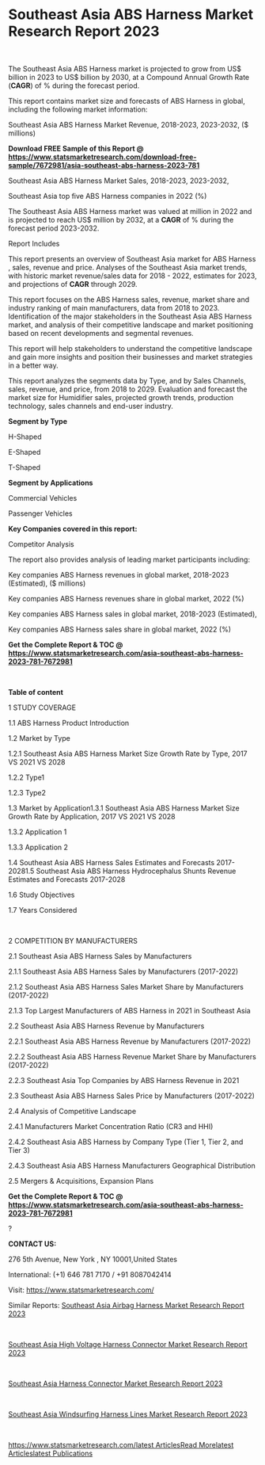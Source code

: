 <h1>Southeast Asia ABS Harness Market Research Report 2023</h1><br/><p>The Southeast Asia ABS Harness market is projected to grow from US$ billion in 2023 to US$ billion by 2030, at a Compound Annual Growth Rate (<strong>CAGR</strong>) of % during the forecast period.</p>
 
 
 
 <p>This report contains market size and forecasts of ABS Harness in global, including the following market information:</p>
 
 
 
 <p>Southeast Asia ABS Harness Market Revenue, 2018-2023, 2023-2032, ($ millions)</p>
 
 
 
 <p><strong>Download FREE Sample of this Report @ <a href="https://www.statsmarketresearch.com/download-free-sample/7672981/asia-southeast-abs-harness-2023-781">https://www.statsmarketresearch.com/download-free-sample/7672981/asia-southeast-abs-harness-2023-781</a></strong></p>
 
 
 
 <p>Southeast Asia ABS Harness Market Sales, 2018-2023, 2023-2032,</p>
 
 
 
 <p>Southeast Asia top five ABS Harness companies in 2022 (%)</p>
 
 
 
 <p>The Southeast Asia ABS Harness market was valued at million in 2022 and is projected to reach US$ million by 2032, at a <strong>CAGR</strong> of % during the forecast period 2023-2032.</p>
 
 
 
 <p>Report Includes</p>
 
 
 
 <p>This report presents an overview of Southeast Asia market for ABS Harness , sales, revenue and price. Analyses of the Southeast Asia market trends, with historic market revenue/sales data for 2018 - 2022, estimates for 2023, and projections of <strong>CAGR</strong> through 2029.</p>
 
 
 
 <p>This report focuses on the ABS Harness sales, revenue, market share and industry ranking of main manufacturers, data from 2018 to 2023. Identification of the major stakeholders in the Southeast Asia ABS Harness market, and analysis of their competitive landscape and market positioning based on recent developments and segmental revenues.</p>
 
 
 
 <p>This report will help stakeholders to understand the competitive landscape and gain more insights and position their businesses and market strategies in a better way.</p>
 
 
 
 <p>This report analyzes the segments data by Type, and by Sales Channels, sales, revenue, and price, from 2018 to 2029. Evaluation and forecast the market size for Humidifier sales, projected growth trends, production technology, sales channels and end-user industry.</p>
 
 
 
 <p><strong>Segment by Type</strong></p>
 
 
 
 <p>H-Shaped</p>
 
 
 
 <p>E-Shaped</p>
 
 
 
 <p>T-Shaped</p>
 
 
 
 <p><strong>Segment <strong><strong>by Applications</strong></strong></strong></p>
 
 
 
 <p>Commercial Vehicles</p>
 
 
 
 <p>Passenger Vehicles</p>
 
 
 
 <p><strong>Key Companies covered in this report:</strong></p>
 
 
 
 <p>Competitor Analysis</p>
 
 
 
 <p>The report also provides analysis of leading market participants including:</p>
 
 
 
 <p>Key companies ABS Harness revenues in global market, 2018-2023 (Estimated), ($ millions)</p>
 
 
 
 <p>Key companies ABS Harness revenues share in global market, 2022 (%)</p>
 
 
 
 <p>Key companies ABS Harness sales in global market, 2018-2023 (Estimated),</p>
 
 
 
 <p>Key companies ABS Harness sales share in global market, 2022 (%)</p>
 
 
 
 <div><b>Get the Complete Report & TOC @ <a href="https://www.statsmarketresearch.com/asia-southeast-abs-harness-2023-781-7672981">https://www.statsmarketresearch.com/asia-southeast-abs-harness-2023-781-7672981</a></b></div>
 
 
 
 <p><br />
 
 <b>Table of content</b></p>
 
 
 
 <p>1 STUDY COVERAGE<br />
 
 1.1 ABS Harness Product Introduction<br />
 
 1.2 Market by Type<br />
 
 1.2.1 Southeast Asia ABS Harness Market Size Growth Rate by Type, 2017 VS 2021 VS 2028<br />
 
 1.2.2 Type1<br />
 
 1.2.3 Type2<br />
 
 1.3 Market by Application1.3.1 Southeast Asia ABS Harness Market Size Growth Rate by Application, 2017 VS 2021 VS 2028<br />
 
 1.3.2 Application 1<br />
 
 1.3.3 Application 2<br />
 
 1.4 Southeast Asia ABS Harness Sales Estimates and Forecasts 2017-20281.5 Southeast Asia ABS Harness Hydrocephalus Shunts Revenue Estimates and Forecasts 2017-2028<br />
 
 1.6 Study Objectives<br />
 
 1.7 Years Considered<br />
 
 <br />
 
 2 COMPETITION BY MANUFACTURERS<br />
 
 2.1 Southeast Asia ABS Harness Sales by Manufacturers<br />
 
 2.1.1 Southeast Asia ABS Harness Sales by Manufacturers (2017-2022)<br />
 
 2.1.2 Southeast Asia ABS Harness Sales Market Share by Manufacturers (2017-2022)<br />
 
 2.1.3 Top Largest Manufacturers of ABS Harness in 2021 in Southeast Asia<br />
 
 2.2 Southeast Asia ABS Harness Revenue by Manufacturers<br />
 
 2.2.1 Southeast Asia ABS Harness Revenue by Manufacturers (2017-2022)<br />
 
 2.2.2 Southeast Asia ABS Harness Revenue Market Share by Manufacturers (2017-2022)<br />
 
 2.2.3 Southeast Asia Top Companies by ABS Harness Revenue in 2021<br />
 
 2.3 Southeast Asia ABS Harness Sales Price by Manufacturers (2017-2022)<br />
 
 2.4 Analysis of Competitive Landscape<br />
 
 2.4.1 Manufacturers Market Concentration Ratio (CR3 and HHI)<br />
 
 2.4.2 Southeast Asia ABS Harness by Company Type (Tier 1, Tier 2, and Tier 3)<br />
 
 2.4.3 Southeast Asia ABS Harness Manufacturers Geographical Distribution<br />
 
 2.5 Mergers & Acquisitions, Expansion Plans</p>
 
 
 
 <div><b>Get the Complete Report & TOC @ <a href="https://www.statsmarketresearch.com/asia-southeast-abs-harness-2023-781-7672981">https://www.statsmarketresearch.com/asia-southeast-abs-harness-2023-781-7672981</a></b></div>
 
 
 
 <p>? </p>
 
 
 
 <p><b>CONTACT US:</b><br />
 
 276 5th Avenue, New York , NY 10001,United States<br />
 
 International: (+1) 646 781 7170 / +91 8087042414<br />
 
 Visit: <a href="https://www.statsmarketresearch.com/">https://www.statsmarketresearch.com/</a><br />
 
 Similar Reports: <a href="https://www.statsmarketresearch.com/asia-southeast-abs-harness-2023-781-7672981">Southeast Asia Airbag Harness Market Research Report 2023</a><br />
 
 <br />
 
 <a href="https://www.statsmarketresearch.com/asia-southeast-abs-harness-2023-781-7672981">Southeast Asia High Voltage Harness Connector Market Research Report 2023</a><br />
 
 <br />
 
 <a href="https://www.statsmarketresearch.com/asia-southeast-abs-harness-2023-781-7672981">Southeast Asia Harness Connector Market Research Report 2023</a><br />
 
 <br />
 
 <a href="https://www.statsmarketresearch.com/asia-southeast-abs-harness-2023-781-7672981">Southeast Asia Windsurfing Harness Lines Market Research Report 2023</a><br />
 
 <br />
 
 <a href="https://gyeongbokgung.com">https://www.statsmarketresearch.com/</a><a href="https://hallyeomaritime.com">latest Articles</a><a href="https://jingwansa.com">Read More</a><a href="https://nguoiviet.jp/">latest Articles</a><a href="https://www.intelmarketresearch.com/">latest Publications</a></p>
